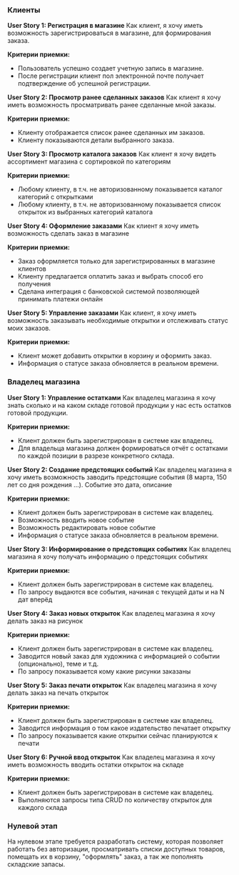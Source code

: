 ### Клиенты

**User Story 1: Регистрация в магазине**
Как клиент, я хочу иметь возможность зарегистрироваться в магазине, для формирования заказа.

**Критерии приемки:**

- Пользователь успешно создает учетную запись в магазине.
- После регистрации клиент пол электронной почте получает подтверждение об успешной регистрации.

**User Story 2: Просмотр ранее сделанных заказов**
Как клиент я хочу иметь возможность просматривать ранее сделанные мной заказы.

**Критерии приемки:**

- Клиенту отображается список ранее сделанных им заказов.
- Клиенту показываются детали выбранного заказа.

**User Story 3: Просмотр каталога заказов**
Как клиент я хочу видеть ассортимент магазина с сортировкой по категориям

**Критерии приемки:**

- Любому клиенту, в т.ч. не авторизованному показывается каталог категорий с открытками
- Любому клиенту, в т.ч. не авторизованному показывается список открыток из выбранных категорий каталога 

**User Story 4: Оформление заказами**
Как клиент я хочу иметь возможность сделать заказ в магазине

**Критерии приемки:**

- Заказ оформляется только для зарегистрированных в магазине клиентов
- Клиенту предлагается оплатить заказ и выбрать способ его получения
- Сделана интеграция с банковской системой позволяющей принимать платежи онлайн

**User Story 5: Управление заказами**
Как клиент, я хочу иметь возможность заказывать необходимые открытки и отслеживать статус моих заказов.

**Критерии приемки:**

- Клиент может добавить открытки в корзину и оформить заказ.
- Информация о статусе заказа обновляется в реальном времени.


### Владелец магазина

**User Story 1: Управление остатками**
Как владелец магазина я хочу знать сколько и на каком складе готовой продукции у нас есть остатков готовой продукции.

**Критерии приемки:**

- Клиент должен быть зарегистрирован в системе как владелец.
- Для владельца магазина должен формироваться отчёт с остатками по каждой позиции в разрезе конкретного склада.

**User Story 2: Создание предстоящих событий**
Как владелец магазина я хочу иметь возможность заводить предстоящие события (8 марта, 150 лет со дня рождения ...). Событие это дата, описание 

**Критерии приемки:**

- Клиент должен быть зарегистрирован в системе как владелец.
- Возможность вводить новое событие
- Возможность редактировать новое событие
- Информация о статусе заказа обновляется в реальном времени.


**User Story 3: Информирование о предстоящих событиях**
Как владелец магазина я хочу получать информацию о предстоящих событиях

**Критерии приемки:**

- Клиент должен быть зарегистрирован в системе как владелец.
- По запросу выдаются все события, начиная с текущей даты и на N дат вперёд

**User Story 4: Заказ новых открыток**
Как владелец магазина я хочу делать заказ на рисунок

**Критерии приемки:**

- Клиент должен быть зарегистрирован в системе как владелец.
- Заводится новый заказ для художника с информацией о событии (опционально), теме и т.д.
- По запросу показывается кому какие рисунки заказаны

**User Story 5: Заказ печати открыток**
Как владелец магазина я хочу делать заказ на печать открыток

**Критерии приемки:**

- Клиент должен быть зарегистрирован в системе как владелец.
- Заводится информация о том какое издательство печатает открытку
- По запросу показывается какие открытки сейчас планируются к печати


**User Story 6: Ручной ввод открыток**
Как владелец магазина я хочу иметь возможность вводить остатки открыток на складе

**Критерии приемки:**

- Клиент должен быть зарегистрирован в системе как владелец.
- Выполняются запросы типа CRUD по количеству открыток для каждого склада 


### Нулевой этап

На нулевом этапе требуется разработать систему, которая позволяет работать без авторизации, просматривать списки доступных товаров, помещать их в корзину, "оформлять" заказ, а так же пополнять складские запасы. 

